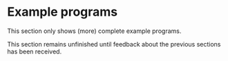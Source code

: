 # Example programs

This section only shows (more) complete example programs.

This section remains unfinished until feedback about the previous sections
has been received.
